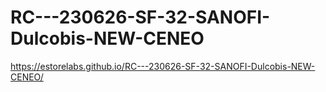 # RC---230626-SF-32-SANOFI-Dulcobis-NEW-CENEO
https://estorelabs.github.io/RC---230626-SF-32-SANOFI-Dulcobis-NEW-CENEO/

